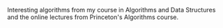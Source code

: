 
Interesting algorithms from my course in Algorithms and Data Structures and the online lectures from Princeton's Algorithms course.
